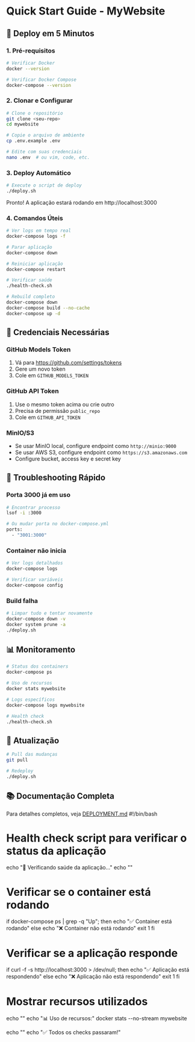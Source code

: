 # Quick Start Guide - MyWebsite

## 🎯 Deploy em 5 Minutos

### 1. Pré-requisitos
```bash
# Verificar Docker
docker --version

# Verificar Docker Compose
docker-compose --version
```

### 2. Clonar e Configurar
```bash
# Clone o repositório
git clone <seu-repo>
cd mywebsite

# Copie o arquivo de ambiente
cp .env.example .env

# Edite com suas credenciais
nano .env  # ou vim, code, etc.
```

### 3. Deploy Automático
```bash
# Execute o script de deploy
./deploy.sh
```

Pronto! A aplicação estará rodando em http://localhost:3000

### 4. Comandos Úteis

```bash
# Ver logs em tempo real
docker-compose logs -f

# Parar aplicação
docker-compose down

# Reiniciar aplicação
docker-compose restart

# Verificar saúde
./health-check.sh

# Rebuild completo
docker-compose down
docker-compose build --no-cache
docker-compose up -d
```

## 🔑 Credenciais Necessárias

### GitHub Models Token
1. Vá para https://github.com/settings/tokens
2. Gere um novo token
3. Cole em `GITHUB_MODELS_TOKEN`

### GitHub API Token
1. Use o mesmo token acima ou crie outro
2. Precisa de permissão `public_repo`
3. Cole em `GITHUB_API_TOKEN`

### MinIO/S3
- Se usar MinIO local, configure endpoint como `http://minio:9000`
- Se usar AWS S3, configure endpoint como `https://s3.amazonaws.com`
- Configure bucket, access key e secret key

## 🚨 Troubleshooting Rápido

### Porta 3000 já em uso
```bash
# Encontrar processo
lsof -i :3000

# Ou mudar porta no docker-compose.yml
ports:
  - "3001:3000"
```

### Container não inicia
```bash
# Ver logs detalhados
docker-compose logs

# Verificar variáveis
docker-compose config
```

### Build falha
```bash
# Limpar tudo e tentar novamente
docker-compose down -v
docker system prune -a
./deploy.sh
```

## 📊 Monitoramento

```bash
# Status dos containers
docker-compose ps

# Uso de recursos
docker stats mywebsite

# Logs específicos
docker-compose logs mywebsite

# Health check
./health-check.sh
```

## 🔄 Atualização

```bash
# Pull das mudanças
git pull

# Redeploy
./deploy.sh
```

## 📚 Documentação Completa

Para detalhes completos, veja [DEPLOYMENT.md](./DEPLOYMENT.md)
#!/bin/bash
# Health check script para verificar o status da aplicação

echo "🏥 Verificando saúde da aplicação..."
echo ""

# Verificar se o container está rodando
if docker-compose ps | grep -q "Up"; then
    echo "✅ Container está rodando"
else
    echo "❌ Container não está rodando"
    exit 1
fi

# Verificar se a aplicação responde
if curl -f -s http://localhost:3000 > /dev/null; then
    echo "✅ Aplicação está respondendo"
else
    echo "❌ Aplicação não está respondendo"
    exit 1
fi

# Mostrar recursos utilizados
echo ""
echo "📊 Uso de recursos:"
docker stats --no-stream mywebsite

echo ""
echo "✅ Todos os checks passaram!"

